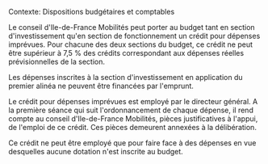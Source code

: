 Contexte: Dispositions budgétaires et comptables

Le conseil d'Ile-de-France Mobilités peut porter au budget tant en section d'investissement qu'en section de fonctionnement un crédit pour dépenses imprévues. Pour chacune des deux sections du budget, ce crédit ne peut être supérieur à 7,5 % des crédits correspondant aux dépenses réelles prévisionnelles de la section.

Les dépenses inscrites à la section d'investissement en application du premier alinéa ne peuvent être financées par l'emprunt.

Le crédit pour dépenses imprévues est employé par le directeur général. A la première séance qui suit l'ordonnancement de chaque dépense, il rend compte au conseil d'Ile-de-France Mobilités, pièces justificatives à l'appui, de l'emploi de ce crédit. Ces pièces demeurent annexées à la délibération.

Ce crédit ne peut être employé que pour faire face à des dépenses en vue desquelles aucune dotation n'est inscrite au budget.